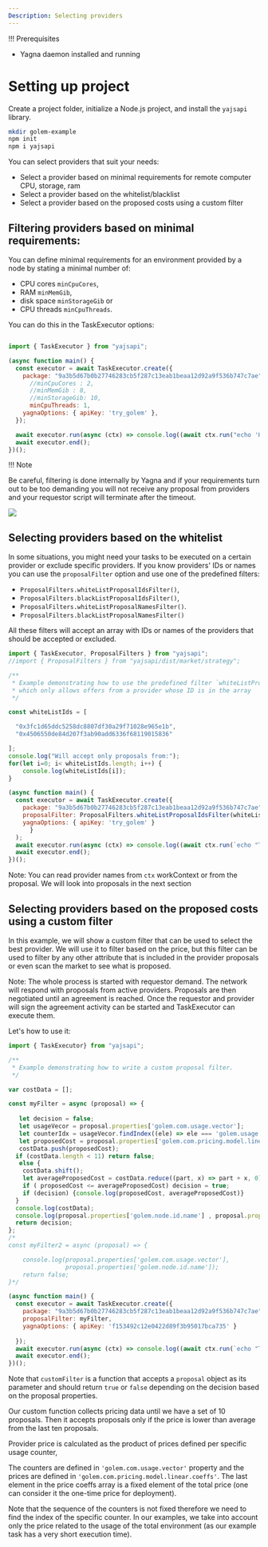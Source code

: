 ```yaml
---
Description: Selecting providers
---
```

!!! Prerequisites 
- Yagna daemon installed and running

# Setting up project

Create a project folder, initialize a Node.js project, and install the `yajsapi` library.

```bash
mkdir golem-example
npm init
npm i yajsapi
```


You can select providers that suit your needs:

- Select a provider based on minimal requirements for remote computer
  CPU, storage, ram
- Select a provider based on the whitelist/blacklist
- Select a provider based on the proposed costs using a custom filter

## Filtering providers based on minimal requirements:

You can define minimal requirements for an environment provided by a node by stating a minimal number of:
* CPU cores `minCpuCores`, 
* RAM `minMemGib`, 
* disk space `minStorageGib` or 
* CPU threads `minCpuThreads`.

You can do this in the TaskExecutor options:

```js

import { TaskExecutor } from "yajsapi";

(async function main() {
  const executor = await TaskExecutor.create({
    package: "9a3b5d67b0b27746283cb5f287c13eab1beaa12d92a9f536b747c7ae",
      //minCpuCores : 2,
      //minMemGib : 8,
      //minStorageGib: 10,
      minCpuThreads: 1,
    yagnaOptions: { apiKey: 'try_golem' },
  });

  await executor.run(async (ctx) => console.log((await ctx.run("echo 'Hello World'")).stdout));
  await executor.end();
})();
```

!!! Note

Be careful, filtering is done internally by Yagna and if your requirements turn out to be too demanding you will not receive any proposal from providers and your requestor script will terminate after the timeout.

![](../../../assets/timeout_log.png)


## Selecting providers based on the whitelist

In some situations, you might need your tasks to be executed on a certain provider or exclude specific providers. If you know providers' IDs or names you can use the `proposalFilter` option and use one of the predefined filters: 
* `ProposalFilters.whiteListProposalIdsFilter()`,
* `ProposalFilters.blackListProposalIdsFilter()`, 
* `ProposalFilters.whiteListProposalNamesFilter()`. 
* `ProposalFilters.blackListProposalNamesFilter()`

All these filters will accept an array with IDs or names of the providers that should be accepted or excluded.  

```js
import { TaskExecutor, ProposalFilters } from "yajsapi";
//import { ProposalFilters } from "yajsapi/dist/market/strategy";

/**
 * Example demonstrating how to use the predefined filter `whiteListProposalIdsFilter`,
 * which only allows offers from a provider whose ID is in the array
 */

const whiteListIds = [

  "0x3fc1d65ddc5258dc8807df30a29f71028e965e1b",
  "0x4506550de84d207f3ab90add6336f68119015836"

];
console.log("Will accept only proposals from:");
for(let i=0; i< whiteListIds.length; i++) {
    console.log(whiteListIds[i]);
}

(async function main() {
  const executor = await TaskExecutor.create({
    package: "9a3b5d67b0b27746283cb5f287c13eab1beaa12d92a9f536b747c7ae",
    proposalFilter: ProposalFilters.whiteListProposalIdsFilter(whiteListIds),
    yagnaOptions: { apiKey: 'try_golem' }
      }
  );
  await executor.run(async (ctx) => console.log((await ctx.run(`echo "This task is run on ${ctx.provider.id}"`)).stdout, ctx.provider.id));
  await executor.end();
})();

```

Note: You can read provider names from `ctx` workContext or from the proposal. We will look into proposals in the next section 

## Selecting providers based on the proposed costs using a custom filter

In this example, we will show a custom filter that can be used to select the best provider. We will use it to filter based on the price, but this filter can be used to filter by any other attribute that is included in the provider proposals or even scan the market to see what is proposed.

Note: The whole process is started with requestor demand. The network will respond with proposals from active providers. Proposals are then negotiated until an agreement is reached. Once the requestor and provider will sign the agreement activity can be started and TaskExecutor can execute them.

Let's how to use it:

```js
import { TaskExecutor} from "yajsapi";

/**
 * Example demonstrating how to write a custom proposal filter.
 */

var costData = [];

const myFilter = async (proposal) => {
  
   let decision = false; 
   let usageVecor = proposal.properties['golem.com.usage.vector'];
   let counterIdx = usageVecor.findIndex((ele) => ele === 'golem.usage.duration_sec');
   let proposedCost = proposal.properties['golem.com.pricing.model.linear.coeffs'][counterIdx];
   costData.push(proposedCost);
  if (costData.length < 11) return false;
   else {
    costData.shift();
    let averageProposedCost = costData.reduce((part, x) => part + x, 0)/10;
    if ( proposedCost <= averageProposedCost) decision = true;
    if (decision) {console.log(proposedCost, averageProposedCost)}
  }
  console.log(costData);
  console.log(proposal.properties['golem.node.id.name'] , proposal.properties['golem.com.pricing.model.linear.coeffs']);  
  return decision;
};
/*
const myFilter2 = async (proposal) => {

    console.log(proposal.properties['golem.com.usage.vector'], 
                proposal.properties['golem.node.id.name']);
    return false;
}*/

(async function main() {
  const executor = await TaskExecutor.create({
    package: "9a3b5d67b0b27746283cb5f287c13eab1beaa12d92a9f536b747c7ae",
    proposalFilter: myFilter,
    yagnaOptions: { apiKey: 'f153492c12e0422d89f3b95017bca735' }
        
  });
  await executor.run(async (ctx) => console.log((await ctx.run(`echo "This task is run on ${ctx.provider.id}"`)).stdout, ctx.provider.id));
  await executor.end();
})();
```

Note that `customFilter` is a function that accepts a `proposal` object as its parameter and should return `true` or `false` depending on the decision based on the proposal properties.

Our custom function collects pricing data until we have a set of 10 proposals. Then it accepts proposals only if the price is lower than average from the last ten proposals.

Provider price is calculated as the product of prices defined per specific usage counter,

The counters are defined in `'golem.com.usage.vector'` property and the prices are defined in `'golem.com.pricing.model.linear.coeffs'`. The last element in the price coeffs array is a fixed element of the total price (one can consider it the one-time price for deployment). 

Note that the sequence of the counters is not fixed therefore we need to find the index of the specific counter. In our examples, we take into account only the price related to the usage of the total environment (as our example task has a very short execution time). 